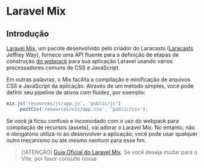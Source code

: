 # Laravel Mix

<a name="introduction"></a>
## Introdução

 [Laravel Mix](https://github.com/laravel-mix/laravel-mix), um pacote desenvolvido pelo criador do Laracasts ([Laracasts](https://laracasts.com) Jeffrey Way), fornece uma API fluente para a definição de etapas de construção [do webpack](https://webpack.js.org) para sua aplicação Laravel usando vários processadores comuns de CSS e JavaScript.

 Em outras palavras, o Mix facilita a compilação e minificação de arquivos CSS e JavaScript da aplicação. Através de um método simples, você pode definir seu pipeline de ativos com fluidez, por exemplo:

```js
mix.js('resources/js/app.js', 'public/js')
    .postCss('resources/css/app.css', 'public/css');
```

 Se você já ficou confuso e incomodado com o uso do webpack para compilação de recursos (assets), vai adorar o Laravel Mix. No entanto, não é obrigatório utilizá-lo ao desenvolver a aplicação; você pode usar qualquer outro mecanismo ou até mesmo nenhum para esse fim.

 > [!ATENÇÃO]
 [Guia Oficial do Laravel Mix](https://laravel-mix.com/). Se você deseja mudar para o Vite, por favor consulte nossa
